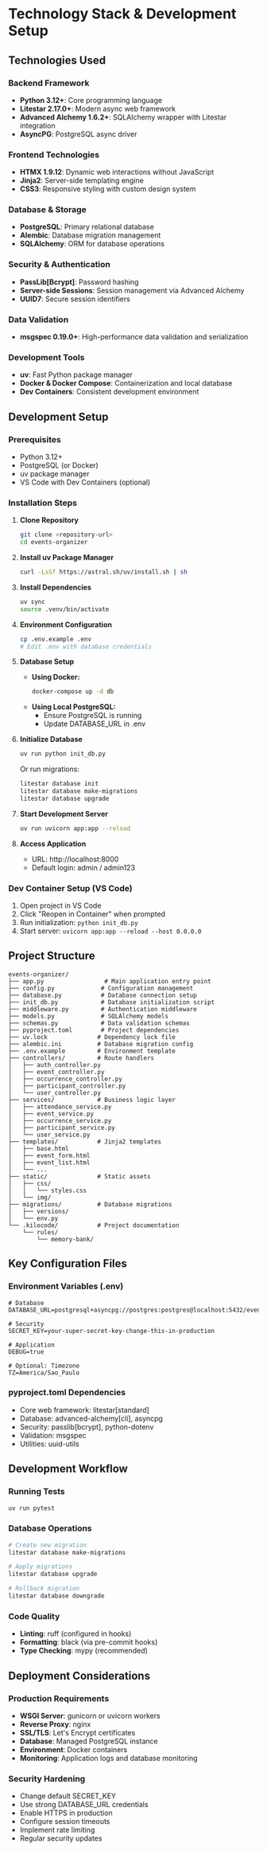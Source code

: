 # Technology Stack & Development Setup

## Technologies Used

### Backend Framework
- **Python 3.12+**: Core programming language
- **Litestar 2.17.0+**: Modern async web framework
- **Advanced Alchemy 1.6.2+**: SQLAlchemy wrapper with Litestar integration
- **AsyncPG**: PostgreSQL async driver

### Frontend Technologies
- **HTMX 1.9.12**: Dynamic web interactions without JavaScript
- **Jinja2**: Server-side templating engine
- **CSS3**: Responsive styling with custom design system

### Database & Storage
- **PostgreSQL**: Primary relational database
- **Alembic**: Database migration management
- **SQLAlchemy**: ORM for database operations

### Security & Authentication
- **PassLib[Bcrypt]**: Password hashing
- **Server-side Sessions**: Session management via Advanced Alchemy
- **UUID7**: Secure session identifiers

### Data Validation
- **msgspec 0.19.0+**: High-performance data validation and serialization

### Development Tools
- **uv**: Fast Python package manager
- **Docker & Docker Compose**: Containerization and local database
- **Dev Containers**: Consistent development environment

## Development Setup

### Prerequisites
- Python 3.12+
- PostgreSQL (or Docker)
- uv package manager
- VS Code with Dev Containers (optional)

### Installation Steps

1. **Clone Repository**
   ```bash
   git clone <repository-url>
   cd events-organizer
   ```

2. **Install uv Package Manager**
   ```bash
   curl -LsSf https://astral.sh/uv/install.sh | sh
   ```

3. **Install Dependencies**
   ```bash
   uv sync
   source .venv/bin/activate
   ```

4. **Environment Configuration**
   ```bash
   cp .env.example .env
   # Edit .env with database credentials
   ```

5. **Database Setup**
   - **Using Docker:**
     ```bash
     docker-compose up -d db
     ```
   - **Using Local PostgreSQL:**
     - Ensure PostgreSQL is running
     - Update DATABASE_URL in .env

6. **Initialize Database**
   ```bash
   uv run python init_db.py
   ```
   Or run migrations:
   ```bash
   litestar database init
   litestar database make-migrations
   litestar database upgrade
   ```

7. **Start Development Server**
   ```bash
   uv run uvicorn app:app --reload
   ```

8. **Access Application**
   - URL: http://localhost:8000
   - Default login: admin / admin123

### Dev Container Setup (VS Code)

1. Open project in VS Code
2. Click "Reopen in Container" when prompted
3. Run initialization: `python init_db.py`
4. Start server: `uvicorn app:app --reload --host 0.0.0.0`

## Project Structure

```
events-organizer/
├── app.py                 # Main application entry point
├── config.py             # Configuration management
├── database.py           # Database connection setup
├── init_db.py            # Database initialization script
├── middleware.py         # Authentication middleware
├── models.py             # SQLAlchemy models
├── schemas.py            # Data validation schemas
├── pyproject.toml        # Project dependencies
├── uv.lock              # Dependency lock file
├── alembic.ini          # Database migration config
├── .env.example         # Environment template
├── controllers/         # Route handlers
│   ├── auth_controller.py
│   ├── event_controller.py
│   ├── occurrence_controller.py
│   ├── participant_controller.py
│   └── user_controller.py
├── services/            # Business logic layer
│   ├── attendance_service.py
│   ├── event_service.py
│   ├── occurrence_service.py
│   ├── participant_service.py
│   └── user_service.py
├── templates/           # Jinja2 templates
│   ├── base.html
│   ├── event_form.html
│   ├── event_list.html
│   └── ...
├── static/              # Static assets
│   ├── css/
│   │   └── styles.css
│   └── img/
├── migrations/          # Database migrations
│   ├── versions/
│   └── env.py
└── .kilocode/           # Project documentation
    └── rules/
        └── memory-bank/
```

## Key Configuration Files

### Environment Variables (.env)
```env
# Database
DATABASE_URL=postgresql+asyncpg://postgres:postgres@localhost:5432/events_organizer

# Security
SECRET_KEY=your-super-secret-key-change-this-in-production

# Application
DEBUG=true

# Optional: Timezone
TZ=America/Sao_Paulo
```

### pyproject.toml Dependencies
- Core web framework: litestar[standard]
- Database: advanced-alchemy[cli], asyncpg
- Security: passlib[bcrypt], python-dotenv
- Validation: msgspec
- Utilities: uuid-utils

## Development Workflow

### Running Tests
```bash
uv run pytest
```

### Database Operations
```bash
# Create new migration
litestar database make-migrations

# Apply migrations
litestar database upgrade

# Rollback migration
litestar database downgrade
```

### Code Quality
- **Linting**: ruff (configured in hooks)
- **Formatting**: black (via pre-commit hooks)
- **Type Checking**: mypy (recommended)

## Deployment Considerations

### Production Requirements
- **WSGI Server**: gunicorn or uvicorn workers
- **Reverse Proxy**: nginx
- **SSL/TLS**: Let's Encrypt certificates
- **Database**: Managed PostgreSQL instance
- **Environment**: Docker containers
- **Monitoring**: Application logs and database monitoring

### Security Hardening
- Change default SECRET_KEY
- Use strong DATABASE_URL credentials
- Enable HTTPS in production
- Configure session timeouts
- Implement rate limiting
- Regular security updates